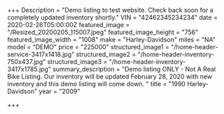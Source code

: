 +++
Description = "Demo listing to test website.  Check back soon for a completely updated inventory shortly."
VIN = "42462345234234"
date = 2020-02-26T05:00:00Z
featured_image = "/Resized_20200205_115007.jpeg"
featured_image_height = "756"
featured_image_width = "1008"
make = "Harley-Davidson"
miles = "NA"
model = "DEMO"
price = "225000"
structured_image1 = "/home-header-service-3417x1418.jpg"
structured_image2 = "/home-header-inventory-750x437.jpg"
structured_image3 = "/home-header-inventory-3417x1785.jpg"
summary_description = "Demo listing ONLY - Not A Real Bike Listing.  Our inventory will be updated February 28, 2020 with new inventory and this demo listing will come down.  "
title = "1990 Harley-Davidson"
year = "2009"

+++
